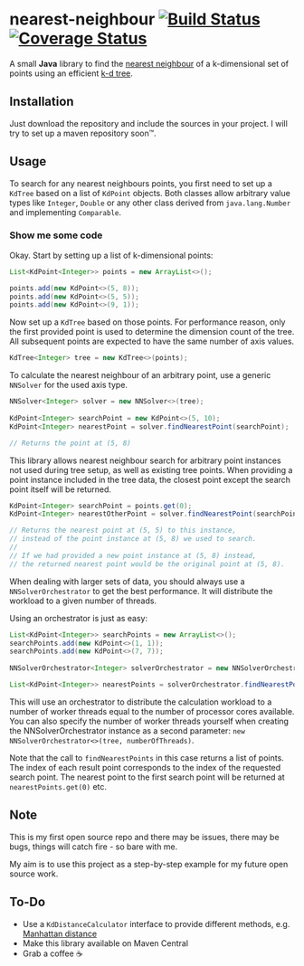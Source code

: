 # nearest-neighbour [![Build Status](https://travis-ci.org/Jilocasin/nearest-neighbour.svg?branch=master)](https://travis-ci.org/Jilocasin/nearest-neighbour) [![Coverage Status](https://coveralls.io/repos/github/Jilocasin/nearest-neighbour/badge.svg)](https://coveralls.io/github/Jilocasin/nearest-neighbour)
A small  **Java** library to find the [nearest neighbour](https://en.wikipedia.org/wiki/Nearest_neighbor_search) of a k-dimensional set of points using an efficient [k-d tree](https://en.wikipedia.org/wiki/K-d_tree).

## Installation
Just download the repository and include the sources in your project. I will try to set up a maven repository soon™.

## Usage
To search for any nearest neighbours points, you first need to set up a `KdTree` based on a list of `KdPoint` objects. Both classes allow arbitrary value types like `Integer`, `Double` or any other class derived from `java.lang.Number` and implementing `Comparable`.

### Show me some code
Okay. Start by setting up a list of k-dimensional points:
```java
List<KdPoint<Integer>> points = new ArrayList<>();

points.add(new KdPoint<>(5, 8));
points.add(new KdPoint<>(5, 5));
points.add(new KdPoint<>(9, 1));
```

Now set up a `KdTree` based on those points. For performance reason, only the first provided point is used to determine the dimension count of the tree. All subsequent points are expected to have the same number of axis values.

```java
KdTree<Integer> tree = new KdTree<>(points);
```

To calculate the nearest neighbour of an arbitrary point, use a generic ```NNSolver``` for the used axis type.
```java
NNSolver<Integer> solver = new NNSolver<>(tree);
		
KdPoint<Integer> searchPoint = new KdPoint<>(5, 10);
KdPoint<Integer> nearestPoint = solver.findNearestPoint(searchPoint);

// Returns the point at (5, 8)
```

This library allows nearest neighbour search for arbitrary point instances not used during tree setup, as well as existing tree points. When providing a point instance included in the tree data, the closest point except the search point itself will be returned.

```java
KdPoint<Integer> searchPoint = points.get(0);
KdPoint<Integer> nearestOtherPoint = solver.findNearestPoint(searchPoint);

// Returns the nearest point at (5, 5) to this instance,
// instead of the point instance at (5, 8) we used to search.
//
// If we had provided a new point instance at (5, 8) instead,
// the returned nearest point would be the original point at (5, 8).
```

When dealing with larger sets of data, you should always use a `NNSolverOrchestrator` to get the best performance. It will distribute the workload to a given number of threads. 

Using an orchestrator is just as easy:

```java
List<KdPoint<Integer>> searchPoints = new ArrayList<>();
searchPoints.add(new KdPoint<>(1, 1));
searchPoints.add(new KdPoint<>(7, 7));
    
NNSolverOrchestrator<Integer> solverOrchestrator = new NNSolverOrchestrator<>(tree);

List<KdPoint<Integer>> nearestPoints = solverOrchestrator.findNearestPoints(searchPoints);
```

This will use an orchestrator to distribute the calculation workload to a number of worker threads equal to the number of processor cores available. You can also specify the number of worker threads yourself when creating the NNSolverOrchestrator instance as a second parameter: `new NNSolverOrchestrator<>(tree, numberOfThreads)`.

Note that the call to `findNearestPoints` in this case returns a list of points. The index of each result point corresponds to the index of the requested search point. The nearest point to the first search point will be returned at `nearestPoints.get(0)` etc.

## Note
This is my first open source repo and there may be issues, there may be bugs, things will catch fire - so bare with me.

My aim is to use this project as a step-by-step example for my future open source work.

## To-Do
* Use a `KdDistanceCalculator` interface to provide different methods, e.g. [Manhattan distance](https://en.wikipedia.org/wiki/Taxicab_geometry)
* Make this library available on Maven Central
* Grab a coffee ☕
